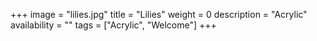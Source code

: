 +++
image = "lilies.jpg"
title = "Lilies"
weight = 0
description = "Acrylic"
availability = ""
tags = ["Acrylic", "Welcome"]
+++
